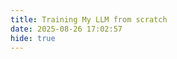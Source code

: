 ```yaml
---
title: Training My LLM from scratch
date: 2025-08-26 17:02:57
hide: true
---
```


<style>
  html, body, .markdown-body {
    font-family: Georgia, sans, serif;
  }
</style>